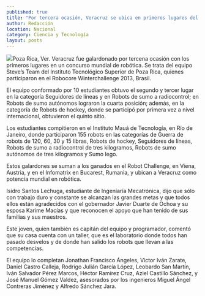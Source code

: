 ```yaml
---
published: true
title: "Por tercera ocasión, Veracruz se ubica en primeros lugares del mundial de robótica"
author: Redacción
location: Nacional
category: Ciencia y Tecnología
layout: posts
---
```


![](http://i.imgur.com/2buD5dcm.jpg)Poza Rica, Ver. Veracruz fue galardonado por tercena ocasión con los primeros lugares en un concurso mundial de robótica. Se trata del equipo Steve’s Team del Instituto Tecnológico Superior de Poza Rica, quienes participaron en el Robocore Winterchallenge 2013, Brasil.

El equipo conformado por 10 estudiantes obtuvo el segundo y tercer lugar en la categoría Seguidores de líneas y en Robots de sumo a radiocontrol; en Robots de sumo autónomos lograron la cuarta posición; además, en la categoría de Robots de hockey, donde se participó por primera vez a nivel internacional, obtuvieron el quinto sitio.

Los estudiantes compitieron en el Instituto Mauá de Tecnología, en Río de Janeiro, donde participaron 155 robots en las categorías de Guerra de robots de 120, 60, 30 y 15 libras, Robots de hockey, Seguidores de líneas, Robots de sumo a radiocontrol de tres kilogramos, Robots de sumo autónomos de tres kilogramos y Sumo lego.

Estos galardones se suman a los ganados en el Robot Challenge, en Viena, Austria, y en el Infomatrix en Bucarest, Rumania, y ubican a Veracruz como potencia mundial en robótica.

Isidro Santos Lechuga, estudiante de Ingeniaría Mecatrónica, dijo que sólo con trabajo duro y constante se alcanzan las grandes metas y que todos ellos están agradecidos con el gobernador Javier Duarte de Ochoa y su esposa Karime Macías y que reconocen el apoyo que han tenido de sus familias y sus maestros.

Este joven, quien también es capitán del equipo y programador, comentó que su casa cuenta con un taller, que es el laboratorio donde todos han pasado desvelos y de donde han salido los robots que llevan a las competencias.

El equipo lo completan Jonathan Francisco Ángeles, Víctor Iván Zarate, Daniel Castro Calleja, Rodrigo Julián García López, Leobardo San Martín, Iván Salvador Pérez Marcos, Héctor Ramírez Cruz, Aziel Castillo Sánchez, y José Manuel Gómez Valdez, asesorados por los ingenieros Miguel Ángel Contreras Jiménez y Alfredo Sánchez Jara.
